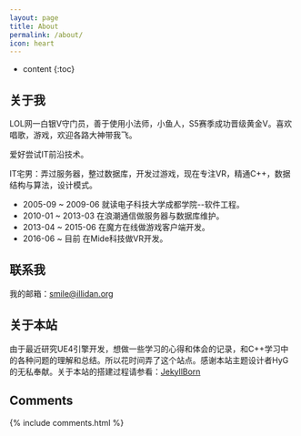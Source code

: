 ```yaml
---
layout: page
title: About
permalink: /about/
icon: heart
---
```


* content
{:toc}

## 关于我

LOL网一白银V守门员，善于使用小法师，小鱼人，S5赛季成功晋级黄金V。喜欢唱歌，游戏，欢迎各路大神带我飞。

爱好尝试IT前沿技术。

IT宅男：弄过服务器，整过数据库，开发过游戏，现在专注VR，精通C++，数据结构与算法，设计模式。

* 2005-09 ~ 2009-06 就读电子科技大学成都学院--软件工程。
* 2010-01 ~ 2013-03 在浪潮通信做服务器与数据库维护。
* 2013-04 ~ 2015-06 在魔方在线做游戏客户端开发。
* 2016-06 ~ 目前  在Mide科技做VR开发。

## 联系我

我的邮箱：smile@illidan.org

## 关于本站

由于最近研究UE4引擎开发，想做一些学习的心得和体会的记录，和C++学习中的各种问题的理解和总结。所以花时间弄了这个站点。感谢本站主题设计者HyG的无私奉献。关于本站的搭建过程请参看：[JekyllBorn](http://blog.illidan.org/2015/10/01/JekyllBorn/)

## Comments

{% include comments.html %}
